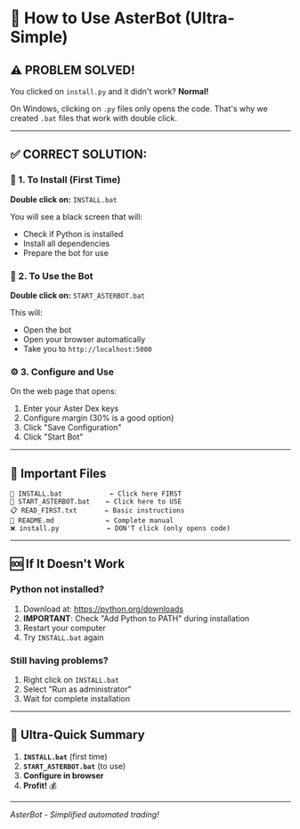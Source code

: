 # 🚀 How to Use AsterBot (Ultra-Simple)

## ⚠️ PROBLEM SOLVED!

You clicked on `install.py` and it didn't work? **Normal!**

On Windows, clicking on `.py` files only opens the code. That's why we created `.bat` files that work with double click.

---

## ✅ CORRECT SOLUTION:

### 🔧 1. To Install (First Time)
**Double click on:** `INSTALL.bat`

You will see a black screen that will:
- Check if Python is installed
- Install all dependencies
- Prepare the bot for use

### 🚀 2. To Use the Bot
**Double click on:** `START_ASTERBOT.bat`

This will:
- Open the bot
- Open your browser automatically
- Take you to `http://localhost:5000`

### ⚙️ 3. Configure and Use
On the web page that opens:
1. Enter your Aster Dex keys
2. Configure margin (30% is a good option)
3. Click "Save Configuration"
4. Click "Start Bot"

---

## 📁 Important Files

```
📄 INSTALL.bat            ← Click here FIRST
📄 START_ASTERBOT.bat    ← Click here to USE
📋 READ_FIRST.txt       ← Basic instructions
📖 README.md             ← Complete manual
❌ install.py            ← DON'T click (only opens code)
```

---

## 🆘 If It Doesn't Work

### Python not installed?
1. Download at: https://python.org/downloads
2. **IMPORTANT**: Check "Add Python to PATH" during installation
3. Restart your computer
4. Try `INSTALL.bat` again

### Still having problems?
1. Right click on `INSTALL.bat`
2. Select "Run as administrator"
3. Wait for complete installation

---

## 🎯 Ultra-Quick Summary

1. **`INSTALL.bat`** (first time)
2. **`START_ASTERBOT.bat`** (to use)
3. **Configure in browser**
4. **Profit!** 💰

---

*AsterBot - Simplified automated trading!*